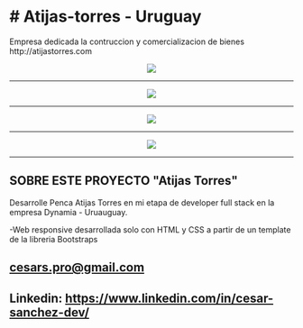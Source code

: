 
<p align="center"> 
<h1><a># Atijas-torres - Uruguay</a></h1>
Empresa dedicada la contruccion y comercializacion de bienes  
http://atijastorres.com
</p>


<p align="center">
    <img src="https://i.postimg.cc/DytpDLRg/Captura-desde-2023-02-09-17-08-30.png" border="0"> 
</p>   
<hr>
<p align="center">
    <img src="https://i.postimg.cc/T3DFYCnF/Captura-desde-2023-02-09-17-04-18.png" border="0"> 
</p>
<hr> 
 
<p align="center">
    <img src="https://i.postimg.cc/ryHf05yk/Captura-desde-2023-02-09-17-07-44.png" border="0">
</p>
<hr>
<p align="center">
    <img src="https://i.postimg.cc/s2fL9ykd/Captura-desde-2023-02-09-17-05-49.png" border="0">
</p>
<hr>


## SOBRE ESTE PROYECTO "Atijas Torres" 

Desarrolle Penca Atijas Torres en mi etapa de developer full stack en la empresa Dynamia - Uruauguay.

-Web responsive desarrollada solo con HTML y CSS a partir de un template de la libreria Bootstraps
 
 

## cesars.pro@gmail.com
## Linkedin: https://www.linkedin.com/in/cesar-sanchez-dev/
